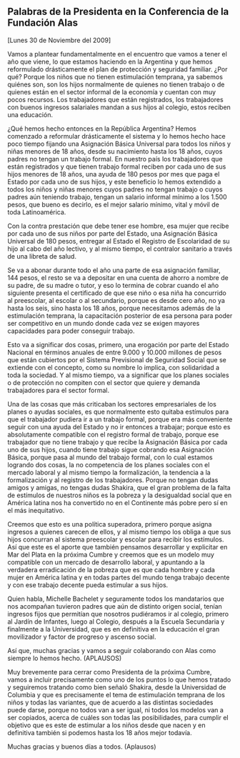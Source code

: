 Palabras de la Presidenta en la Conferencia de la Fundación Alas
----------------------------------------------------------------

[Lunes 30 de Noviembre del 2009]

Vamos a plantear fundamentalmente en el encuentro que vamos a tener el
año que viene, lo que estamos haciendo en la Argentina y que hemos
reformulado drásticamente el plan de protección y seguridad familiar.
¿Por qué? Porque los niños que no tienen estimulación temprana, ya
sabemos quiénes son, son los hijos normalmente de quienes no tienen
trabajo o de quienes están en el sector informal de la economía y
cuentan con muy pocos recursos. Los trabajadores que están registrados,
los trabajadores con buenos ingresos salariales mandan a sus hijos al
colegio, estos reciben una educación.

¿Qué hemos hecho entonces en la República Argentina? Hemos comenzado a
reformular drásticamente el sistema y lo hemos hecho hace poco tiempo
fijando una Asignación Básica Universal para todos los niños y niñas
menores de 18 años, desde su nacimiento hasta los 18 años, cuyos padres
no tengan un trabajo formal. En nuestro país los trabajadores que están
registrados y que tienen trabajo formal reciben por cada uno de sus
hijos menores de 18 años, una ayuda de 180 pesos por mes que paga el
Estado por cada uno de sus hijos, y este beneficio lo hemos extendido a
todos los niños y niñas menores cuyos padres no tengan trabajo o cuyos
padres aún teniendo trabajo, tengan un salario informal mínimo a los
1.500 pesos, que bueno es decirlo, es el mejor salario mínimo, vital y
móvil de toda Latinoamérica.

Con la contra prestación que debe tener ese hombre, esa mujer que recibe
por cada uno de sus niños por parte del Estado, una Asignación Básica
Universal de 180 pesos, entregar al Estado el Registro de Escolaridad de
su hijo al cabo del año lectivo, y al mismo tiempo, el contralor
sanitario a través de una libreta de salud.

Se va a abonar durante todo el año una parte de esa asignación familiar,
144 pesos, el resto se va a depositar en una cuenta de ahorro a nombre
de su padre, de su madre o tutor, y eso lo termina de cobrar cuando el
año siguiente presenta el certificado de que ese niño o esa niña ha
concurrido al preescolar, al escolar o al secundario, porque es desde
cero año, no ya hasta los seis, sino hasta los 18 años, porque
necesitamos además de la estimulación temprana, la capacitación
posterior de esa persona para poder ser competitivo en un mundo donde
cada vez se exigen mayores capacidades para poder conseguir trabajo.

Esto va a significar dos cosas, primero, una erogación por parte del
Estado Nacional en términos anuales de entre 9.000 y 10.000 millones de
pesos que están cubiertos por el Sistema Previsional de Seguridad Social
que se extiende con el concepto, como su nombre lo implica, con
solidaridad a toda la sociedad. Y al mismo tiempo, va a significar que
los planes sociales o de protección no compiten con el sector que quiere
y demanda trabajadores para el sector formal.

Una de las cosas que más criticaban los sectores empresariales de los
planes o ayudas sociales, es que normalmente esto quitaba estímulos para
que el trabajador pudiera ir a un trabajo formal, porque era más
conveniente seguir con una ayuda del Estado y no ir entonces a trabajar;
porque esto es absolutamente compatible con el registro formal de
trabajo, porque ese trabajador que no tiene trabajo y que recibe la
Asignación Básica por cada uno de sus hijos, cuando tiene trabajo sigue
cobrando esa Asignación Básica, porque pasa al mundo del trabajo formal,
con lo cual estamos logrando dos cosas, la no competencia de los planes
sociales con el mercado laboral y al mismo tiempo la formalización, la
tendencia a la formalización y al registro de los trabajadores. Porque
no tengan dudas amigos y amigas, no tengas dudas Shakira, que el gran
problema de la falta de estímulos de nuestros niños es la pobreza y la
desigualdad social que en América latina nos ha convertido no en el
Continente más pobre pero sí en el más inequitativo.

Creemos que esto es una política superadora, primero porque asigna
ingresos a quienes carecen de ellos, y al mismo tiempo los obliga a que
sus hijos concurran al sistema preescolar y escolar para recibir los
estímulos. Así que este es el aporte que también pensamos desarrollar y
explicitar en Mar del Plata en la próxima Cumbre y creemos que es un
modelo muy compatible con un mercado de desarrollo laboral, y apuntando
a la verdadera erradicación de la pobreza que es que cada hombre y cada
mujer en América latina y en todas partes del mundo tenga trabajo
decente y con ese trabajo decente pueda estimular a sus hijos.

Quien habla, Michelle Bachelet y seguramente todos los mandatarios que
nos acompañan tuvieron padres que aún de distinto origen social, tenían
ingresos fijos que permitían que nosotros pudiéramos ir al colegio,
primero al Jardín de Infantes, luego al Colegio, después a la Escuela
Secundaria y finalmente a la Universidad, que es en definitiva en la
educación el gran movilizador y factor de progreso y ascenso social.

Así que, muchas gracias y vamos a seguir colaborando con Alas como
siempre lo hemos hecho. (APLAUSOS)

Muy brevemente para cerrar como Presidenta de la próxima Cumbre, vamos a
incluir precisamente como uno de los puntos lo que hemos tratado y
seguiremos tratando como bien señaló Shakira, desde la Universidad de
Columbia y que es precisamente el tema de estimulación temprana de los
niños y todas las variantes, que de acuerdo a las distintas sociedades
puede darse, porque no todos van a ser igual, ni todos los modelos van a
ser copiados, acerca de cuáles son todas las posibilidades, para cumplir
el objetivo que es este de estimular a los niños desde que nacen y en
definitiva también si podemos hasta los 18 años mejor todavía.

Muchas gracias y buenos días a todos. (Aplausos)

 

 
